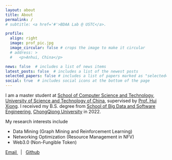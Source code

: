 ```yaml
---
layout: about
title: About
permalink: /
# subtitle: <a href='#'>BDAA Lab @ USTC</a>.

profile:
  align: right
  image: prof_pic.jpg
  image_circular: false # crops the image to make it circular
  # address: >
  #   <p>Anhui, China</p>

news: false  # includes a list of news items
latest_posts: false  # includes a list of the newest posts
selected_papers: false # includes a list of papers marked as "selected={true}"
social: true  # includes social icons at the bottom of the page
---
```


I am a master student at [School of Computer Science and Technology](http://cs.ustc.edu.cn/), [University of Science and Technology of China](https://www.ustc.edu.cn/), supervised by [Prof. Hui Xiong](https://hkust-gz.edu.cn/people/hui-xiong/). I received my B.S. degree from [School of Big Data and Software Engineering](http://www.cse.cqu.edu.cn/), [ChongQiong University](https://www.cqu.edu.cn/) in 2022.

My research interests include 
- Data Mining (Graph Mining and Reinforcement Learning)
- Networking Optimization (Resource Management in NFV)
- Web3.0 (Non-Fungible Token)

<!-- Put your address / P.O. box / other info right below your picture. You can also disable any of these elements by editing `profile` property of the YAML header of your `_pages/about.md`. Edit `_bibliography/papers.bib` and Jekyll will render your [publications page](/al-folio/publications/) automatically. -->

<!-- Link to your social media connections, too. This theme is set up to use [Font Awesome icons](http://fortawesome.github.io/Font-Awesome/) and [Academicons](https://jpswalsh.github.io/academicons/), like the ones below. Add your Facebook, Twitter, LinkedIn, Google Scholar, or just disable all of them. -->


<a href="mailto:tianfuwang@mail.ustc.edu.cn" title="Email" rel="external nofollow noopener" target="_blank">
<i class="fab fa-email" font-weight=600></i> Email
</a>
&nbsp&nbsp|&nbsp&nbsp
<a href="https://github.com/GeminiLight" title="GitHub" rel="external nofollow noopener" target="_blank">
<i class="fab fa-github"></i> Github
</a>